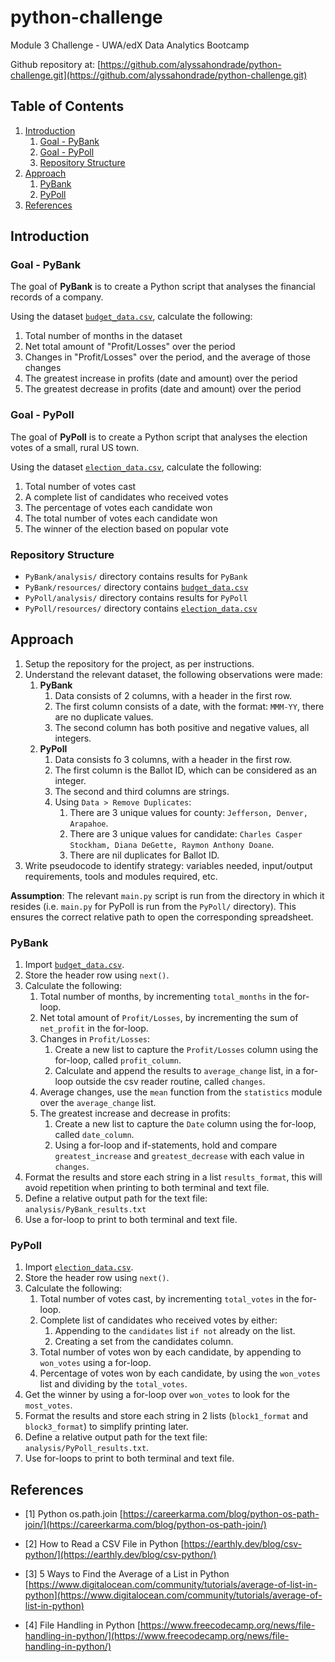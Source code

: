 # python-challenge
Module 3 Challenge - UWA/edX Data Analytics Bootcamp

Github repository at: [https://github.com/alyssahondrade/python-challenge.git](https://github.com/alyssahondrade/python-challenge.git)

## Table of Contents
1. [Introduction](https://github.com/alyssahondrade/python-challenge/blob/main/README.md#introduction)
    1. [Goal - PyBank](https://github.com/alyssahondrade/python-challenge/blob/main/README.md#goal---pybank)
    2. [Goal - PyPoll](https://github.com/alyssahondrade/python-challenge/blob/main/README.md#goal---pypoll)
    3. [Repository Structure](https://github.com/alyssahondrade/python-challenge/blob/main/README.md#repository-structure)
2. [Approach](https://github.com/alyssahondrade/python-challenge/blob/main/README.md#approach)
    1. [PyBank](https://github.com/alyssahondrade/python-challenge/blob/main/README.md#pybank)
    2. [PyPoll](https://github.com/alyssahondrade/python-challenge/blob/main/README.md#pypoll)
4. [References](https://github.com/alyssahondrade/python-challenge/blob/main/README.md#references)

## Introduction
### Goal - PyBank
The goal of **PyBank** is to create a Python script that analyses the financial records of a company.

Using the dataset [`budget_data.csv`](https://github.com/alyssahondrade/python-challenge/blob/main/PyBank/resources/budget_data.csv), calculate the following:
1. Total number of months in the dataset
2. Net total amount of "Profit/Losses" over the period
3. Changes in "Profit/Losses" over the period, and the average of those changes
4. The greatest increase in profits (date and amount) over the period
5. The greatest decrease in profits (date and amount) over the period

### Goal - PyPoll
The goal of **PyPoll** is to create a Python script that analyses the election votes of a small, rural US town.

Using the dataset [`election_data.csv`](https://github.com/alyssahondrade/python-challenge/blob/main/PyPoll/resources/election_data.csv), calculate the following:
1. Total number of votes cast
2. A complete list of candidates who received votes
3. The percentage of votes each candidate won
4. The total number of votes each candidate won
5. The winner of the election based on popular vote

### Repository Structure
- `PyBank/analysis/` directory contains results for `PyBank`
- `PyBank/resources/` directory contains [`budget_data.csv`](https://github.com/alyssahondrade/python-challenge/blob/main/PyBank/resources/budget_data.csv)
- `PyPoll/analysis/` directory contains results for `PyPoll`
- `PyPoll/resources/` directory contains [`election_data.csv`](https://github.com/alyssahondrade/python-challenge/blob/main/PyPoll/resources/election_data.csv)

## Approach
1. Setup the repository for the project, as per instructions.
2. Understand the relevant dataset, the following observations were made:
    1. **PyBank**
       1. Data consists of 2 columns, with a header in the first row.
       2. The first column consists of a date, with the format: `MMM-YY`, there are no duplicate values.
       3. The second column has both positive and negative values, all integers.
    2. **PyPoll**
       1. Data consists fo 3 columns, with a header in the first row.
       2. The first column is the Ballot ID, which can be considered as an integer.
       3. The second and third columns are strings.
       4. Using `Data > Remove Duplicates`:
           1. There are 3 unique values for county: `Jefferson, Denver, Arapahoe`.
           2. There are 3 unique values for candidate: `Charles Casper Stockham, Diana DeGette, Raymon Anthony Doane`.
           3. There are nil duplicates for Ballot ID.
3. Write pseudocode to identify strategy: variables needed, input/output requirements, tools and modules required, etc.

**Assumption**:
The relevant `main.py` script is run from the directory in which it resides (i.e. `main.py` for PyPoll is run from the `PyPoll/` directory). This ensures the correct relative path to open the corresponding spreadsheet.

### PyBank
1. Import [`budget_data.csv`](https://github.com/alyssahondrade/python-challenge/blob/main/PyBank/resources/budget_data.csv).
2. Store the header row using `next()`.
3. Calculate the following:
    1. Total number of months, by incrementing `total_months` in the for-loop.
    2. Net total amount of `Profit/Losses`, by incrementing the sum of `net_profit` in the for-loop.
    3. Changes in `Profit/Losses`:
       1. Create a new list to capture the `Profit/Losses` column using the for-loop, called `profit_column`.
       2. Calculate and append the results to `average_change` list, in a for-loop outside the csv reader routine, called `changes`.
    4. Average changes, use the `mean` function from the `statistics` module over the `average_change` list.
    5. The greatest increase and decrease in profits:
       1. Create a new list to capture the `Date` column using the for-loop, called `date_column`.
       2. Using a for-loop and if-statements, hold and compare `greatest_increase` and `greatest_decrease` with each value in `changes`.
4. Format the results and store each string in a list `results_format`, this will avoid repetition when printing to both terminal and text file.
5. Define a relative output path for the text file: `analysis/PyBank_results.txt`
6. Use a for-loop to print to both terminal and text file.

### PyPoll
1. Import [`election_data.csv`](https://github.com/alyssahondrade/python-challenge/blob/main/PyPoll/resources/election_data.csv).
2. Store the header row using `next()`.
3. Calculate the following:
    1. Total number of votes cast, by incrementing `total_votes` in the for-loop.
    2. Complete list of candidates who received votes by either:
       1. Appending to the `candidates` list `if not` already on the list.
       2. Creating a set from the candidates column.
    3. Total number of votes won by each candidate, by appending to `won_votes` using a for-loop.
    4. Percentage of votes won by each candidate, by using the `won_votes` list and dividing by the `total_votes`.
4. Get the winner by using a for-loop over `won_votes` to look for the `most_votes`.
5. Format the results and store each string in 2 lists (`block1_format` and `block3_format`) to simplify printing later.
6. Define a relative output path for the text file: `analysis/PyPoll_results.txt`.
7. Use for-loops to print to both terminal and text file.

## References
- [1] Python os.path.join [https://careerkarma.com/blog/python-os-path-join/](https://careerkarma.com/blog/python-os-path-join/)

- [2] How to Read a CSV File in Python [https://earthly.dev/blog/csv-python/](https://earthly.dev/blog/csv-python/)

- [3] 5 Ways to Find the Average of a List in Python [https://www.digitalocean.com/community/tutorials/average-of-list-in-python](https://www.digitalocean.com/community/tutorials/average-of-list-in-python)

- [4] File Handling in Python [https://www.freecodecamp.org/news/file-handling-in-python/](https://www.freecodecamp.org/news/file-handling-in-python/)
